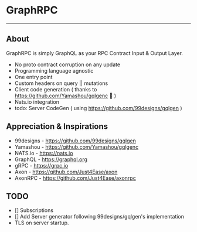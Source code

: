 # GraphRPC

----

## About
GraphRPC is simply GraphQL as your RPC Contract Input & Output Layer.

- No proto contract corruption on any update
- Programming language agnostic
- One entry point
- Custom headers on query || mutations  
- Client code generation ( thanks to https://github.com/Yamashou/gqlgenc 🚀 )
- Nats.io integration
- todo: Server CodeGen ( using https://github.com/99designs/gqlgen ) 



## Appreciation & Inspirations

- 99designs - https://github.com/99designs/gqlgen
- Yamashou - https://github.com/Yamashou/gqlgenc
- NATS.io - https://nats.io
- GraphQL - https://graphql.org
- gRPC - https://grpc.io
- Axon - https://github.com/Just4Ease/axon
- AxonRPC - https://github.com/Just4Ease/axonrpc


## TODO

- [] Subscriptions
- [] Add Server generator following 99designs/gqlgen's implementation
- TLS on server startup.
